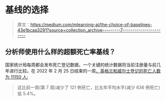 # 基线的选择

> 原文：<https://medium.com/mlearning-ai/the-choice-of-baselines-43e1bcaa3291?source=collection_archive---------7----------------------->

## 分析师使用什么样的超额死亡率基线？

国家统计局每周都会发布死亡登记数据。一个关键的统计数据将当前注册量与前几年进行比较。在 2022 年 2 月 25 日结束的一周[，英格兰和威尔士登记的死亡人数为 11150 人:](https://www.ons.gov.uk/peoplepopulationandcommunity/birthsdeathsandmarriages/deaths/bulletins/deathsregisteredweeklyinenglandandwalesprovisional/weekending25february2022)

> 这比前一周(第 7 周)减少了 121 例死亡，比五年平均水平(减少 636 例死亡)低 5.4%。